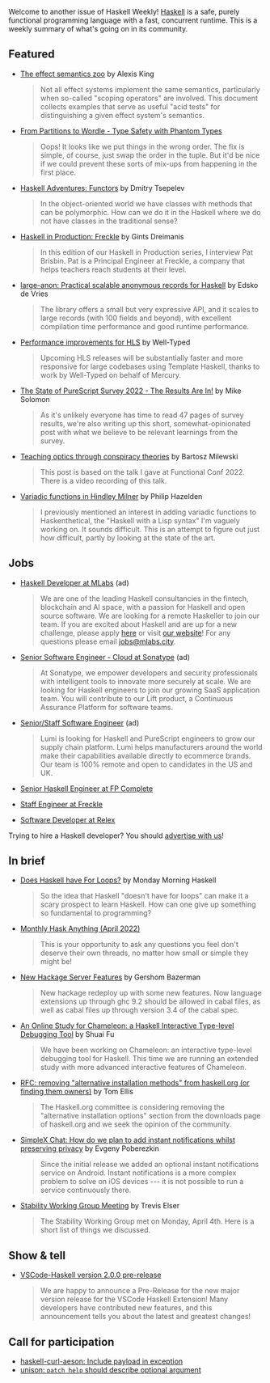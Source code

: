 Welcome to another issue of Haskell Weekly!
[Haskell](https://www.haskell.org) is a safe, purely functional programming language with a fast, concurrent runtime.
This is a weekly summary of what's going on in its community.

## Featured

- [The effect semantics zoo](https://github.com/lexi-lambda/eff/blob/8c4df4bf54faf22456354be18095b14825be5e85/notes/semantics-zoo.md) by Alexis King
  > Not all effect systems implement the same semantics, particularly when so-called "scoping operators" are involved. This document collects examples that serve as useful "acid tests" for distinguishing a given effect system's semantics.

- [From Partitions to Wordle - Type Safety with Phantom Types](https://www.morrowm.com/posts/2022-04-04-phantom.html)
  > Oops! It looks like we put things in the wrong order. The fix is simple, of course, just swap the order in the tuple. But it'd be nice if we could prevent these sorts of mix-ups from happening in the first place.

- [Haskell Adventures: Functors](https://dmitrytsepelev.dev/haskell-adventures-functors) by Dmitry Tsepelev
  > In the object-oriented world we have classes with methods that can be polymorphic. How can we do it in the Haskell where we do not have classes in the traditional sense?

- [Haskell in Production: Freckle](https://serokell.io/blog/haskell-in-production-freckle) by Gints Dreimanis
  > In this edition of our Haskell in Production series, I interview Pat Brisbin. Pat is a Principal Engineer at Freckle, a company that helps teachers reach students at their level.

- [large-anon: Practical scalable anonymous records for Haskell](https://well-typed.com/blog/2022/04/large-anon/) by Edsko de Vries
  > The library offers a small but very expressive API, and it scales to large records (with 100 fields and beyond), with excellent compilation time performance and good runtime performance.

- [Performance improvements for HLS](https://well-typed.com/blog/2022/04/hls-performance/) by Well-Typed
  > Upcoming HLS releases will be substantially faster and more responsive for large codebases using Template Haskell, thanks to work by Well-Typed on behalf of Mercury.

- [The State of PureScript Survey 2022 - The Results Are In!](https://discourse.purescript.org/t/the-state-of-purescript-survey-2022-the-results-are-in/2966) by Mike Solomon
  > As it's unlikely everyone has time to read 47 pages of survey results, we're also writing up this short, somewhat-opinionated post with what we believe to be relevant learnings from the survey.

- [Teaching optics through conspiracy theories](https://bartoszmilewski.com/2022/04/05/teaching-optics-through-conspiracy-theories/) by Bartosz Milewski
  > This post is based on the talk I gave at Functional Conf 2022. There is a video recording of this talk.

- [Variadic functions in Hindley Milner](http://reasonableapproximation.net/2022/04/02/variadic-hm.html) by Philip Hazelden
  > I previously mentioned an interest in adding variadic functions to Haskenthetical, the "Haskell with a Lisp syntax" I'm vaguely working on. It sounds difficult. This is an attempt to figure out just how difficult, partly by looking at the state of the art.

## Jobs

<!-- Runs from 2021-11-04 to 2022-04-14. -->
- [Haskell Developer at MLabs](https://apply.workable.com/mlabs/j/63DAAA4AEF/) (ad)
  > We are one of the leading Haskell consultancies in the fintech, blockchain and AI space, with a passion for Haskell and open source software. We are looking for a remote Haskeller to join our team. If you are excited about Haskell and are up for a new challenge, please apply [here](https://apply.workable.com/mlabs/j/63DAAA4AEF/) or visit [our website](https://mlabs.city/)! For any questions please email <jobs@mlabs.city>.

<!-- Runs from 2022-03-24 to 2022-04-14. -->
- [Senior Software Engineer - Cloud at Sonatype](https://jobs.lever.co/sonatype/338d0575-bdab-4b99-bb8b-70e0c7e09dfa) (ad)
  > At Sonatype, we empower developers and security professionals with intelligent tools to innovate more securely at scale. We are looking for Haskell engineers to join our growing SaaS application team. You will contribute to our Lift product, a Continuous Assurance Platform for software teams.

<!-- Runs from 2022-03-31 to 2022-04-07. -->
- [Senior/Staff Software Engineer](https://www.lumi.com/jobs) (ad)
  > Lumi is looking for Haskell and PureScript engineers to grow our supply chain platform. Lumi helps manufacturers around the world make their capabilities available directly to ecommerce brands. Our team is 100% remote and open to candidates in the US and UK.

- [Senior Haskell Engineer at FP Complete](https://www.fpcomplete.com/blog/hiring-haskell-developers/)

- [Staff Engineer at Freckle](https://discourse.haskell.org/t/staff-engineer-at-freckle/4327?u=taylorfausak)

- [Software Developer at Relex](https://np.reddit.com/r/haskell/comments/twnqlw/software_developer_functional_programming/)

Trying to hire a Haskell developer?
You should [advertise with us](https://haskellweekly.news/advertising.html)!

## In brief

- [Does Haskell have For Loops?](https://mmhaskell.com/blog/2022/4/4/does-haskell-have-for-loops) by Monday Morning Haskell
  > So the idea that Haskell "doesn't have for loops" can make it a scary prospect to learn Haskell. How can one give up something so fundamental to programming?

- [Monthly Hask Anything (April 2022)](https://np.reddit.com/r/haskell/comments/tthrq0/monthly_hask_anything_april_2022/)
  > This is your opportunity to ask any questions you feel don't deserve their own threads, no matter how small or simple they might be!

- [New Hackage Server Features](https://discourse.haskell.org/t/new-hackage-server-features/2621/21?u=taylorfausak) by Gershom Bazerman
  > New hackage redeploy up with some new features. Now language extensions up through ghc 9.2 should be allowed in cabal files, as well as cabal files up through version 3.4 of the cabal spec.

- [An Online Study for Chameleon: a Haskell Interactive Type-level Debugging Tool](https://np.reddit.com/r/haskell/comments/ttm11d/an_online_study_for_chameleon_a_haskell/) by Shuai Fu
  > We have been working on Chameleon: an interactive type-level debugging tool for Haskell. This time we are running an extended study with more advanced interactive features of Chameleon.

- [RFC: removing "alternative installation methods" from haskell.org (or finding them owners)](https://np.reddit.com/r/haskell/comments/tuq21i/rfc_removing_alternative_installation_methods/) by Tom Ellis
  > The Haskell.org committee is considering removing the "alternative installation options" section from the downloads page of haskell.org and we seek the opinion of the community.

- [SimpleX Chat: How do we plan to add instant notifications whilst preserving privacy](https://np.reddit.com/r/haskell/comments/tw6y9f/simplex_chat_the_first_messaging_platform_without/) by Evgeny Poberezkin
  > Since the initial release we added an optional instant notifications service on Android. Instant notifications is a more complex problem to solve on iOS devices --- it is not possible to run a service continuously there.

- [Stability Working Group Meeting](https://discourse.haskell.org/t/stability-working-group-meeting-4-april-2022/4341?u=taylorfausak) by Trevis Elser
  > The Stability Working Group met on Monday, April 4th. Here is a short list of things we discussed.

## Show & tell

- [VSCode-Haskell version 2.0.0 pre-release](https://discourse.haskell.org/t/ann-pre-release-vscode-haskell-2-0-0/4338?u=taylorfausak)
  > We are happy to announce a Pre-Release for the new major version release for the VSCode Haskell Extension! Many developers have contributed new features, and this announcement tells you about the latest and greatest changes!

## Call for participation

- [haskell-curl-aeson: Include payload in exception](https://github.com/zouppen/haskell-curl-aeson/issues/1)
- [unison: `patch help` should describe optional argument](https://github.com/unisonweb/unison/issues/3030)
